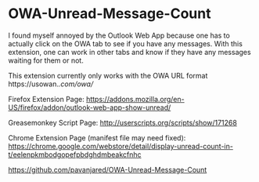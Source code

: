 OWA-Unread-Message-Count
========================

I found myself annoyed by the Outlook Web App because one has to actually click 
on the OWA tab to see if you have any messages. With this extension, one can work 
in other tabs and know if they have any messages waiting for them or not.

This extension currently only works with the OWA URL format https://usowan.*.com/owa/*

Firefox Extension Page:
https://addons.mozilla.org/en-US/firefox/addon/outlook-web-app-show-unread/

Greasemonkey Script Page:
http://userscripts.org/scripts/show/171268

Chrome Extension Page (manifest file may need fixed):
https://chrome.google.com/webstore/detail/display-unread-count-in-t/eelenpkmbodgopefpbdghdmbeakcfnhc

https://github.com/pavanjared/OWA-Unread-Message-Count
